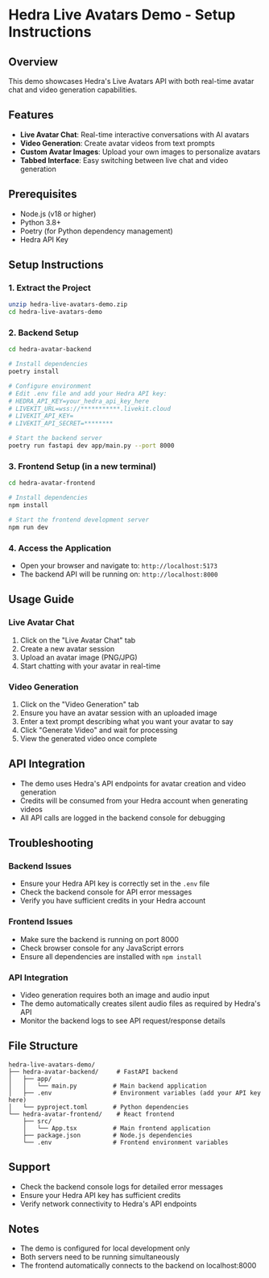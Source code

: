 # Hedra Live Avatars Demo - Setup Instructions

## Overview
This demo showcases Hedra's Live Avatars API with both real-time avatar chat and video generation capabilities.

## Features
- **Live Avatar Chat**: Real-time interactive conversations with AI avatars
- **Video Generation**: Create avatar videos from text prompts
- **Custom Avatar Images**: Upload your own images to personalize avatars
- **Tabbed Interface**: Easy switching between live chat and video generation

## Prerequisites
- Node.js (v18 or higher)
- Python 3.8+
- Poetry (for Python dependency management)
- Hedra API Key

## Setup Instructions

### 1. Extract the Project
```bash
unzip hedra-live-avatars-demo.zip
cd hedra-live-avatars-demo
```

### 2. Backend Setup
```bash
cd hedra-avatar-backend

# Install dependencies
poetry install

# Configure environment
# Edit .env file and add your Hedra API key:
# HEDRA_API_KEY=your_hedra_api_key_here
# LIVEKIT_URL=wss://***********.livekit.cloud
# LIVEKIT_API_KEY=
# LIVEKIT_API_SECRET=********

# Start the backend server
poetry run fastapi dev app/main.py --port 8000
```

### 3. Frontend Setup (in a new terminal)
```bash
cd hedra-avatar-frontend

# Install dependencies
npm install

# Start the frontend development server
npm run dev
```

### 4. Access the Application
- Open your browser and navigate to: `http://localhost:5173`
- The backend API will be running on: `http://localhost:8000`

## Usage Guide

### Live Avatar Chat
1. Click on the "Live Avatar Chat" tab
2. Create a new avatar session
3. Upload an avatar image (PNG/JPG)
4. Start chatting with your avatar in real-time

### Video Generation
1. Click on the "Video Generation" tab
2. Ensure you have an avatar session with an uploaded image
3. Enter a text prompt describing what you want your avatar to say
4. Click "Generate Video" and wait for processing
5. View the generated video once complete

## API Integration
- The demo uses Hedra's API endpoints for avatar creation and video generation
- Credits will be consumed from your Hedra account when generating videos
- All API calls are logged in the backend console for debugging

## Troubleshooting

### Backend Issues
- Ensure your Hedra API key is correctly set in the `.env` file
- Check the backend console for API error messages
- Verify you have sufficient credits in your Hedra account

### Frontend Issues
- Make sure the backend is running on port 8000
- Check browser console for any JavaScript errors
- Ensure all dependencies are installed with `npm install`

### API Integration
- Video generation requires both an image and audio input
- The demo automatically creates silent audio files as required by Hedra's API
- Monitor the backend logs to see API request/response details

## File Structure
```
hedra-live-avatars-demo/
├── hedra-avatar-backend/     # FastAPI backend
│   ├── app/
│   │   └── main.py          # Main backend application
│   ├── .env                 # Environment variables (add your API key here)
│   └── pyproject.toml       # Python dependencies
└── hedra-avatar-frontend/    # React frontend
    ├── src/
    │   └── App.tsx          # Main frontend application
    ├── package.json         # Node.js dependencies
    └── .env                 # Frontend environment variables
```

## Support
- Check the backend console logs for detailed error messages
- Ensure your Hedra API key has sufficient credits
- Verify network connectivity to Hedra's API endpoints

## Notes
- The demo is configured for local development only
- Both servers need to be running simultaneously
- The frontend automatically connects to the backend on localhost:8000
